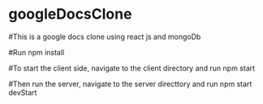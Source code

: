 # googleDocsClone
#This is a google docs clone using react js and mongoDb

#Run npm install 

#To start the client side, navigate to the client directory and run npm start 

#Then run the server, navigate to the server directtory and run npm start devStart
